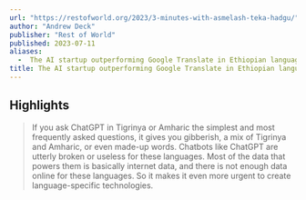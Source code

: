 ```yaml
---
url: "https://restofworld.org/2023/3-minutes-with-asmelash-teka-hadgu/"
author: "Andrew Deck"
publisher: "Rest of World"
published: 2023-07-11
aliases:
  -  The AI startup outperforming Google Translate in Ethiopian languages
title: The AI startup outperforming Google Translate in Ethiopian languages
---
```


## Highlights
> If you ask ChatGPT in Tigrinya or Amharic the simplest and most frequently asked questions, it gives you gibberish, a mix of Tigrinya and Amharic, or even made-up words. Chatbots like ChatGPT are utterly broken or useless for these languages. Most of the data that powers them is basically internet data, and there is not enough data online for these languages. So it makes it even more urgent to create language-specific technologies.

